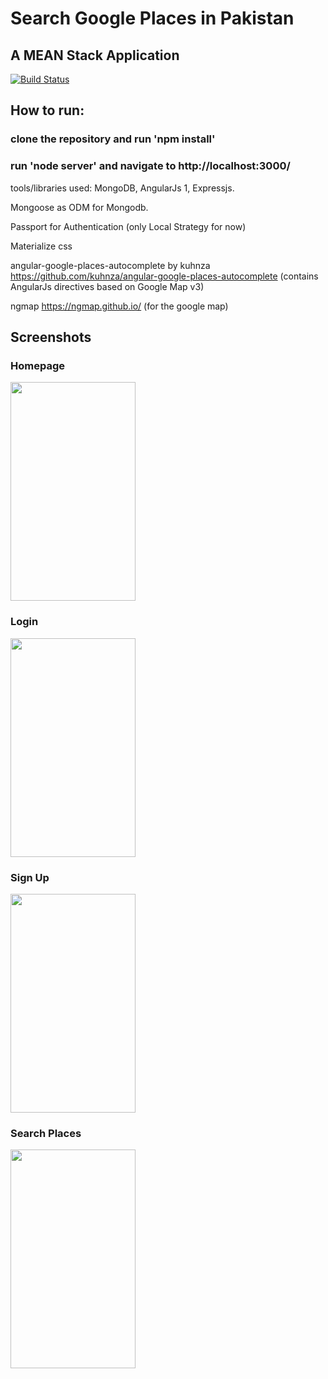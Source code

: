 # Search Google Places in Pakistan

## A MEAN Stack Application

[![Build Status](https://img.shields.io/badge/Open-Repository-green.svg)](https://github.com/alamgirqazi/GoogleMapusingAngular/)

## How to run:

### clone the repository and run 'npm install'
### run 'node server' and navigate to http://localhost:3000/


tools/libraries used:
MongoDB, AngularJs 1, Expressjs.

Mongoose as ODM for Mongodb.

Passport for Authentication (only Local Strategy for now)

Materialize css

angular-google-places-autocomplete by kuhnza https://github.com/kuhnza/angular-google-places-autocomplete
(contains AngularJs directives based on Google Map v3)

ngmap https://ngmap.github.io/
(for the google map)


## Screenshots

### Homepage

<img src="https://github.com/alamgirqazi/Search-Places-Pakistan/blob/master/public/img/2.PNG" width="200" height="350" />

### Login 
<img src="https://github.com/alamgirqazi/Search-Places-Pakistan/blob/master/public/img/4.PNG" width="200" height="350" />

### Sign Up
<img src="https://github.com/alamgirqazi/Search-Places-Pakistan/blob/master/public/img/3.PNG" width="200" height="350" />

### Search Places
<img src="https://github.com/alamgirqazi/Search-Places-Pakistan/blob/master/public/img/1.PNG" width="200" height="350" />



